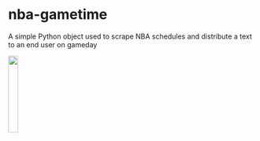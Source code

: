 # nba-gametime
 A simple Python object used to scrape NBA schedules and distribute a text to an end user on gameday

 <img src="https://media.newyorker.com/photos/60b10421d60710aaa9f4959a/master/pass/RH-SpikeLee-2560.png" width=20%>
